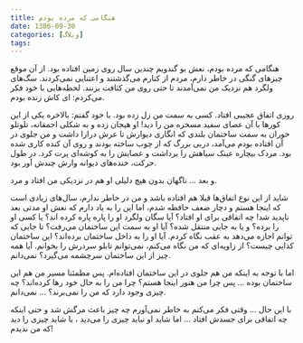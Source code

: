```yaml
---
title: هنگامی که مرده بودم
date: 1386-09-30
categories: [وبلاگ]
tags:
---
```


هنگامی که مرده بودم، نعش بو گندویم چندین سال روی زمین افتاده بود. از آن موقع چیزهای گنگی در خاطر دارم، مردم از کنارم می‌گذشتند و اعتنایی نمی‌کردند. سگ‌های ولگرد هم نزدیک من نمی‌آمدند تا حتی روی من کثافت بزنند. لحظه‌هایی با خود فکر می‌کردم: ای کاش زنده بودم.

<!--more-->

روزی اتفاق عجیبی افتاد. کسی به سمت من زل زده بود. با خود گفتم: بالاخره یکی از این کورها با آن عصای سفید مسخره من را دید! او هیجان زده و به شکلی احمقانه، تلوتلو خوران به سمت ساختمان بلندی که انگاری دیوارش تا عرش درازا داشت و من جلوی در آن افتاده بودم می‌آمد، دربی بزرگ که از چوب ساخته بودند و روی آن کنده کاری شده بود. مردک بیچاره عینک سیاهش را برداشت و عصایش را به کوشه‌ای پرت کرد. در طول حرکت، خنده‌های دیوانه وارش چندش آور بود.

و بعد ... ناگهان بدون هیچ دلیلی او هم در نزدیکی من افتاد و مرد.

شاید از این نوع اتفاق‌ها قبلا هم افتاده باشد و من در خاطر ندارم، سال‌های زیادی است که اینجا هستم و دچار ضعف حافظه شدم، اما این را به یاد دارم که نعش او مدتی بعد ناپدید شد! چه اتفاقی برای او افتاد؟ آیا سگان ولگرد او را پاره پاره کرده اند؟ یا کسی او را برده؟ و یا به جایی منتقل شده؟ آیا او به سمت این ساختمان می‌رفت؟ تا جایی که توانم اجازه می‌دهد به عقب نگاه کردم. آیا او را به داخل ساختمان برده‌اند؟ این ساختمان کذایی چیست؟ از زاویه‌ای که من نگاه می‌کنم، نمی‌توانم تابلو سردرش را بخوانم. آیا همه چیز از این ساختمان سرچشمه می‌گیرد؟ نمی‌دانم.

اما با توجه به اینکه من هم جلوی در این ساختمان افتاده‌ام. پس مطمئنا مسیر من هم این ساختمان بوده ... پس چرا من هنور اینجا هستم؟ چرا من را به حال خود رها کرده‌اند؟ چه چیزی وجود دارد که من را نمی‌برند؟ ... نمی‌دانم.

با این حال ... وقتی فکر می‌کنم به خاطر نمی‌آورم چه چیز باعث مرگش شد و حتی اینکه چه اتفاقی برای جسدش افتاد ... اما شاید او نباید چیزی را می‌دید ، یا شاید چیزی را دید که من ندیدم!
